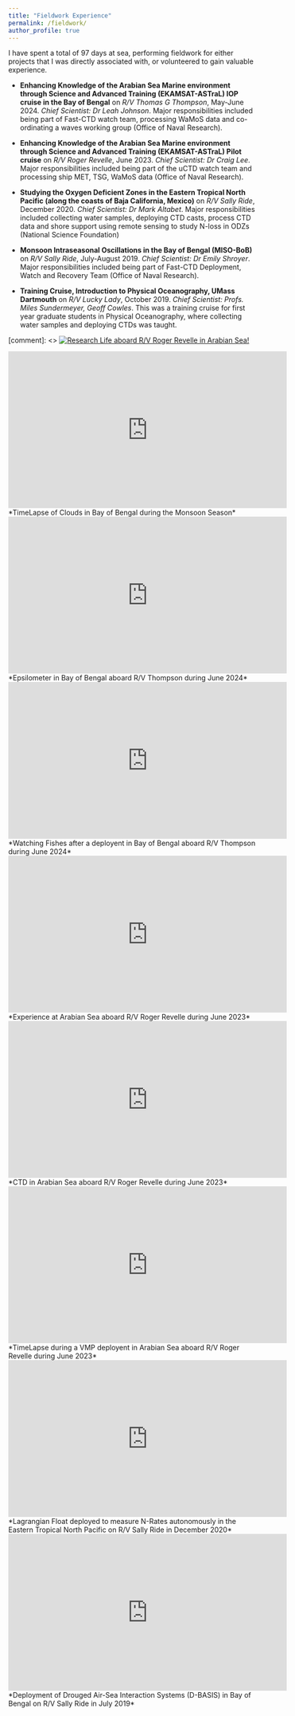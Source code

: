 ```yaml
---
title: "Fieldwork Experience"
permalink: /fieldwork/
author_profile: true
---
```

I have spent a total of 97 days at sea, performing fieldwork for either projects that I was directly associated with, or volunteered to gain valuable experience.

- **Enhancing Knowledge of the Arabian Sea Marine environment through Science and Advanced Training (EKAMSAT-ASTraL) IOP cruise in the Bay of Bengal** on *R/V Thomas G Thompson*, May-June 2024. *Chief Scientist: Dr Leah Johnson*. Major responsibilities included being part of Fast-CTD watch team, processing WaMoS data and co-ordinating a waves working group (Office of Naval Research).

- **Enhancing Knowledge of the Arabian Sea Marine environment through Science and Advanced Training (EKAMSAT-ASTraL) Pilot cruise** on *R/V Roger Revelle*, June 2023. *Chief Scientist: Dr Craig Lee*. Major responsibilities included being part of the uCTD watch team and processing ship MET, TSG, WaMoS data (Office of Naval Research).

- **Studying the Oxygen Deficient Zones in the Eastern Tropical North Pacific (along the coasts of Baja California, Mexico)** on *R/V Sally Ride*, December 2020. *Chief Scientist: Dr Mark Altabet*. Major responsibilities included collecting water samples, deploying CTD casts, process CTD data and shore support using remote sensing to study N-loss in ODZs (National Science Foundation)

- **Monsoon Intraseasonal Oscillations in the Bay of Bengal (MISO-BoB)** on *R/V Sally Ride*, July-August 2019. *Chief Scientist: Dr Emily Shroyer*. Major responsibilities included being part of Fast-CTD Deployment, Watch and Recovery Team (Office of Naval Research).

- **Training Cruise, Introduction to Physical Oceanography, UMass Dartmouth** on *R/V Lucky Lady*, October 2019. *Chief Scientist: Profs. Miles Sundermeyer, Geoff Cowles*. This was a training cruise for first year graduate students in Physical Oceanography, where collecting water samples and deploying CTDs was taught.

[comment]: <> [![Research Life aboard R/V Roger Revelle in Arabian Sea!](https://img.youtube.com/vi/XtTpsDVm2sk/0.jpg)](https://www.youtube.com/watch?v=XtTpsDVm2sk)

<iframe width="560" height="315" src="https://www.youtube.com/embed/bzcBcquSKmA" frameborder="0" allow="accelerometer; autoplay; clipboard-write; encrypted-media; gyroscope; picture-in-picture" allowfullscreen></iframe>
*TimeLapse of Clouds in Bay of Bengal during the Monsoon Season*
<iframe width="560" height="315" src="https://www.youtube.com/embed/ponXxICypzg" frameborder="0" allow="accelerometer; autoplay; clipboard-write; encrypted-media; gyroscope; picture-in-picture" allowfullscreen></iframe>
*Epsilometer in Bay of Bengal aboard R/V Thompson during June 2024*
<iframe width="560" height="315" src="https://www.youtube.com/embed/EJKcHASe4SI" frameborder="0" allow="accelerometer; autoplay; clipboard-write; encrypted-media; gyroscope; picture-in-picture" allowfullscreen></iframe>
*Watching Fishes after a deployent in Bay of Bengal aboard R/V Thompson during June 2024*
<iframe width="560" height="315" src="https://www.youtube.com/embed/XtTpsDVm2sk" frameborder="0" allow="accelerometer; autoplay; clipboard-write; encrypted-media; gyroscope; picture-in-picture" allowfullscreen></iframe>
*Experience at Arabian Sea aboard R/V Roger Revelle during June 2023*
<iframe width="560" height="315" src="https://www.youtube.com/embed/dXMOn7Bv0Fw" frameborder="0" allow="accelerometer; autoplay; clipboard-write; encrypted-media; gyroscope; picture-in-picture" allowfullscreen></iframe>
*CTD in Arabian Sea aboard R/V Roger Revelle during June 2023*
<iframe width="560" height="315" src="https://www.youtube.com/embed/qHtklxh5Rl4" frameborder="0" allow="accelerometer; autoplay; clipboard-write; encrypted-media; gyroscope; picture-in-picture" allowfullscreen></iframe>
*TimeLapse during a VMP deployent in Arabian Sea aboard R/V Roger Revelle during June 2023*
<iframe width="560" height="315" src="https://www.youtube.com/embed/GFsOCcz_mJw" frameborder="0" allow="accelerometer; autoplay; clipboard-write; encrypted-media; gyroscope; picture-in-picture" allowfullscreen></iframe>
*Lagrangian Float deployed to measure N-Rates autonomously in the Eastern Tropical North Pacific on R/V Sally Ride in December 2020*
<iframe width="560" height="315" src="https://www.youtube.com/embed/Wm9SLo0Novg" frameborder="0" allow="accelerometer; autoplay; clipboard-write; encrypted-media; gyroscope; picture-in-picture" allowfullscreen></iframe>
*Deployment of Drouged Air-Sea Interaction Systems (D-BASIS) in Bay of Bengal on R/V Sally Ride in July 2019*


